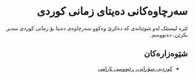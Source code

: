 <div dir=rtl>

# سەرچاوەکانی دەیتای زمانی کوردی
لێرە لیستێک لەو شوێنانەی کە دەکرێ وەکوو سەرچاوەی دەیتا بۆ زمانی کوردی سەیر بکرێن، دەنووسم.
## شێوەزارەکان
- [کوردیی سۆرانی، ڕێنووسی ئارامی](https://allekok.github.io/kurdish-data-sources/site/list.ckb.ar.html)
